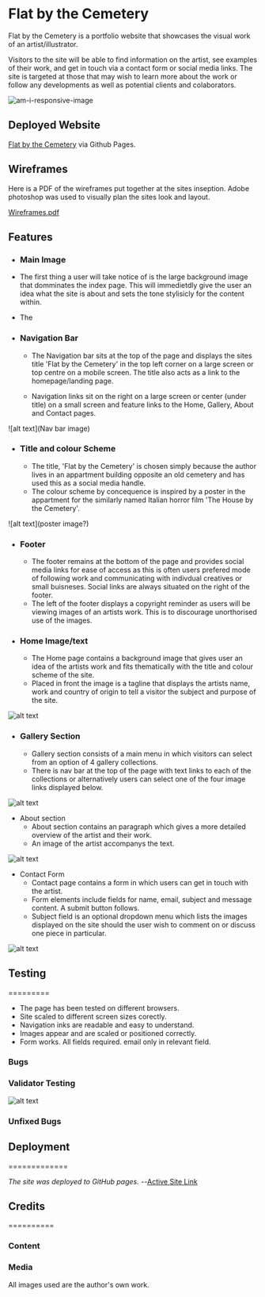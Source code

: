 # Flat by the Cemetery

Flat by the Cemetery is a portfolio website that showcases the visual work of an artist/illustrator.

Visitors to the site will be able to find information on the artist, see examples of their work, and get in touch via a contact form or social media links. The site is targeted at those that may wish to learn more about the work or follow any developments as well as potential clients and colaborators.

![am-i-responsive-image](https://github.com/0davidog/flatbythecemetery/assets/135815736/4541a755-539d-4e64-8409-3ba444810770)

## Deployed Website

[Flat by the Cemetery](https://0davidog.github.io/flatbythecemetery/index.html) via Github Pages.

## Wireframes

Here is a PDF of the wireframes put together at the sites inseption. Adobe photoshop was used to visually plan the sites look and layout.

[Wireframes.pdf](https://github.com/0davidog/flatbythecemetery/files/12063710/Wireframes.pdf)

## Features

- ### Main Image
- The first thing a user will take notice of is the large background image that domminates the index page. This will immedietdly give the user an idea what the site is about and sets the tone stylisicly for the content within.
- The 
- ### Navigation Bar

  - The Navigation bar sits at the top of the page and displays the sites title 'Flat by the Cemetery' in the top left corner on a large screen or top centre on a mobile screen. The title also acts as a link to the homepage/landing page.

  - Navigation links sit on the right on a large screen or center (under title) on a small screen and feature links to the Home, Gallery, About and Contact pages.

![alt text](Nav bar image)

- ### Title and colour Scheme
  - The title, 'Flat by the Cemetery' is chosen simply because the author lives in an appartment building opposite an old cemetery and has used this as a social media handle.
  - The colour scheme by concequence is inspired by a poster in the appartment for the similarly named Italian horror film 'The House by the Cemetery'.

![alt text](poster image?)

- ### Footer

  - The footer remains at the bottom of the page and provides social media links for ease of access as this is often users prefered mode of following work and communicating with indivdual creatives or small buisneses. Social links are always situated on the right of the footer.
  - The left of the footer displays a copyright reminder as users will be viewing images of an artists work. This is to discourage unorthorised use of the images.

- ### Home Image/text

  - The Home page contains a background image that gives user an idea of the artists work and fits thematically with the title and colour scheme of the site.
  - Placed in front the image is a tagline that displays the artists name, work and country of origin to tell a visitor the subject and purpose of the site.

![alt text]()

- ### Gallery Section

  - Gallery section consists of a main menu in which visitors can select from an option of 4 gallery collections.
  - There is nav bar at the top of the page with text links to each of the collections or alternatively users can select one of the four image links displayed below.

![alt text]()

- About section
  - About section contains an paragraph which gives a more detailed overview of the artist and their work.
  - An image of the artist accompanys the text.

![alt text]()

- Contact Form
  - Contact page contains a form in which users can get in touch with the artist.
  - Form elements include fields for name, email, subject and message content. A submit button follows.
  - Subject field is an optional dropdown menu which lists the images displayed on the site should the user wish to comment on or discuss one piece in particular.

![alt text]()

## Testing

=========

- The page has been tested on different browsers.
- Site scaled to different screen sizes corectly.
- Navigation inks are readable and easy to understand.
- Images appear and are scaled or positioned correctly.
- Form works. All fields required. email only in relevant field.

### Bugs

### Validator Testing

![alt text](lighthouse)

### Unfixed Bugs

## Deployment

=============

_The site was deployed to GitHub pages.
--_[Active Site Link](https://)

## Credits

==========

### Content

### Media

All images used are the author's own work.
